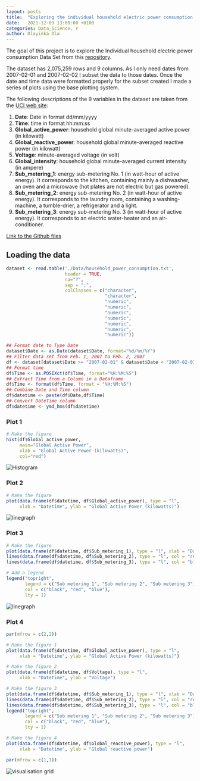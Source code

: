 ```yaml
---
layout: posts
title:  "Exploring the individual household electric power consumption Data Set"
date:   2021-12-09 13:00:00 +0100
categories: Data_Science, r
author: Olayinka Ola
---
```

The goal of this project is to explore the Individual household electric power consumption Data Set from this [repository](http://archive.ics.uci.edu/ml/).

The dataset has 2,075,259 rows and 9 columns. As I only need dates from 2007-02-01 and 2007-02-02 I subset the data to those dates. Once the date and time data were formatted properly for the subset created I made a series of plots using the base plotting system.

The following descriptions of the 9 variables in the dataset are taken from the [UCI web site](https://archive.ics.uci.edu/ml/datasets/Individual+household+electric+power+consumption):

1. **Date**: Date in format dd/mm/yyyy
2. **Time**: time in format hh:mm:ss
3. **Global_active_power**: household global minute-averaged active power (in kilowatt)
4. **Global_reactive_power**: household global minute-averaged reactive power (in kilowatt)
5. **Voltage**: minute-averaged voltage (in volt)
6. **Global_intensity**: household global minute-averaged current intensity (in ampere)
7. **Sub_metering_1**: energy sub-metering No. 1 (in watt-hour of active energy). It corresponds to the kitchen, containing mainly a dishwasher, an oven and a microwave (hot plates are not electric but gas powered).
8. **Sub_metering_2**: energy sub-metering No. 2 (in watt-hour of active energy). It corresponds to the laundry room, containing a washing-machine, a tumble-drier, a refrigerator and a light.
9. **Sub_metering_3**: energy sub-metering No. 3 (in watt-hour of active energy). It corresponds to an electric water-heater and an air-conditioner.

[Link to the Github files](https://github.com/hightowerr/datasciencecoursera/tree/master/ExploratoryDataAnalysis/Week1Proj1)

## **Loading the data**

```r
dataset <- read.table('./Data/household_power_consumption.txt',
                      header = TRUE,
                      na="?",
                      sep = ";",
                      colClasses = c("character",
                                     "character",
                                     "numeric",
                                     "numeric",
                                     "numeric",
                                     "numeric",
                                     "numeric",
                                     "numeric",
                                     "numeric"))

## Format date to Type Date
dataset$Date <- as.Date(dataset$Date, format="%d/%m/%Y")
## Filter data set from Feb. 1, 2007 to Feb. 2, 2007
df <- dataset[dataset$Date >= "2007-02-01" & dataset$Date < "2007-02-03", ]
## Format time
df$Time <- as.POSIXct(df$Time, format="%H:%M:%S")
## Extract Time from a Column in a Dataframe
df$Time <- format(df$Time, format = "%H:%M:%S")
## Combine Date and Time column
df$datetime <- paste(df$Date,df$Time)
## Convert DateTime column
df$datetime <- ymd_hms(df$datetime)
```

### Plot 1

```r
# Make the figure
hist(df$Global_active_power,
     main="Global Active Power",
     xlab = "Global Active Power (kilowatts)",
     col="red")
```

<img src="{{ site.url }}{{ site.baseurl }}/assets/images/Plot 1.png" alt="Histogram">

### Plot 2

```r
# Make the figure
plot(data.frame(df$datetime, df$Global_active_power), type = "l",
     xlab = "Datetime", ylab = "Global Active Power (kilowatts)")
```

<img src="{{ site.url }}{{ site.baseurl }}/assets/images/Plot 2.png" alt="linegraph">

### Plot 3

```r
# Make the figure
plot(data.frame(df$datetime, df$Sub_metering_1), type = "l", xlab = "Datetime", ylab = "Energy sub metering")
lines(data.frame(df$datetime, df$Sub_metering_2), type = "l", col = "red")
lines(data.frame(df$datetime, df$Sub_metering_3), type = "l", col = "blue")

# Add a legend
legend("topright",
       legend = c("Sub metering 1", "Sub metering 2", "Sub metering 3"),
       col = c("black", "red", "blue"),
       lty = 1)
```

<img src="{{ site.url }}{{ site.baseurl }}/assets/images/Plot 3.png" alt="linegraph">

### Plot 4

```r
par(mfrow = c(2,2))

# Make the figure 1
plot(data.frame(df$datetime, df$Global_active_power), type = "l",
     xlab = "Datetime", ylab = "Global Active Power (kilowatts)")

# Make the figure 2
plot(data.frame(df$datetime, df$Voltage), type = "l",
     xlab = "Datetime", ylab = "Voltage")

# Make the figure 3
plot(data.frame(df$datetime, df$Sub_metering_1), type = "l", xlab = "Datetime", ylab = "Energy sub metering")
lines(data.frame(df$datetime, df$Sub_metering_2), type = "l", col = "red")
lines(data.frame(df$datetime, df$Sub_metering_3), type = "l", col = "blue")
legend("topright",
       legend = c("Sub metering 1", "Sub metering 2", "Sub metering 3"),
       col = c("black", "red", "blue"),
       lty = 1)

# Make the figure 4
plot(data.frame(df$datetime, df$Global_reactive_power), type = "l",
     xlab = "Datetime", ylab = "Global reactive power")

par(mfrow = c(1,1))
```

<img src="{{ site.url }}{{ site.baseurl }}/assets/images/Plot 4.png" alt="visualisation grid">

[Github Repo]: https://github.com/hightowerr/datasciencecoursera/tree/master/ExploratoryDataAnalysis/Week1Proj1
